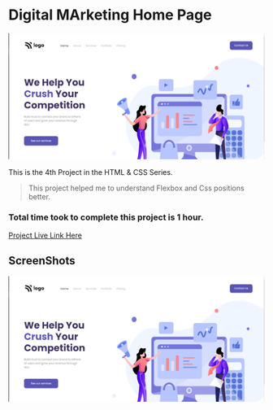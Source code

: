 # Digital MArketing Home Page

![Project 4](./Screenshots/4.PNG)

This is the 4th Project in the HTML & CSS Series.

> This project helped me to understand Flexbox and Css positions better.

### Total time took to complete this project is 1 hour.

[Project Live Link Here](https://digital-marketinghp.netlify.app/)

## ScreenShots

![Project 4](./Screenshots/4.PNG)